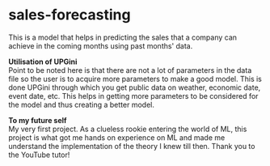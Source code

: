 # sales-forecasting

This is a model that helps in predicting the sales that a company can achieve in the coming months using past months' data. 

**Utilisation of UPGini**  
Point to be noted here is that there are not a lot of parameters in the data file so the user is to acquire more parameters to make a good model. This is done UPGini through which you get public data on weather, economic date, event date, etc.
This helps in getting more parameters to be considered for the model and thus creating a better model.

**To my future self**  
My very first project. As a clueless rookie entering the world of ML, this project is what got me hands on experience on ML and made me understand the implementation of the theory I knew till then. Thank you to the YouTube tutor!
